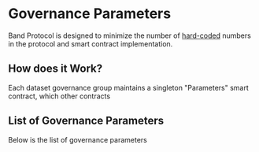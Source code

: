 # Governance Parameters

Band Protocol is designed to minimize the number of [hard-coded](https://en.wikipedia.org/wiki/Hard_coding) numbers in the protocol and smart contract implementation.

## How does it Work?

Each dataset governance group maintains a singleton "Parameters" smart contract, which other contracts

## List of Governance Parameters

Below is the list of governance parameters
